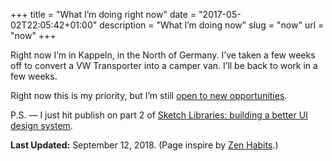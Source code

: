 +++
title = "What I’m doing right now"
date = "2017-05-02T22:05:42+01:00"
description = "What I’m doing now"
slug = "now"
url = "now"
+++

Right now I’m in Kappeln, in the North of Germany. I’ve taken a few weeks off to convert a VW Transporter into a camper van. I’ll be back to work in a few weeks.

Right now this is my priority, but I’m still [open to new opportunities](/contact/).

P.S. — I just hit publish on part 2 of [Sketch Libraries: building a better UI design system](https://medium.com/@harrycresswell/using-sketch-libraries-to-build-a-better-ui-design-system-part-2-8de6cef5adc5).


**Last Updated:** September 12, 2018. (Page inspire by [Zen Habits](https://zenhabits.net/now/).)
